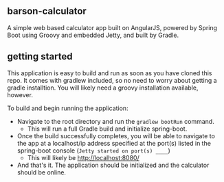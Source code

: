 ## barson-calculator
A simple web based calculator app built on AngularJS, powered by Spring Boot using Groovy and embedded Jetty, and built by Gradle.

## getting started
This application is easy to build and run as soon as you have cloned this repo. It comes with gradlew included, so no need to worry about getting a gradle installtion. You will likely need a groovy installation available, however.

To build and begin running the application:
* Navigate to the root directory and run the `gradlew bootRun` command.
    * This will run a full Gradle build and initialize spring-boot.
* Once the build successfully completes, you will be able to navigate to the app at a localhost/ip address specified at the port(s) listed in the spring-boot console (`Jetty started on port(s) ____`)
    * This will likely be [http://localhost:8080/](http://localhost:8080/)
* And that's it. The application should be initialized and the calculator should be online.
